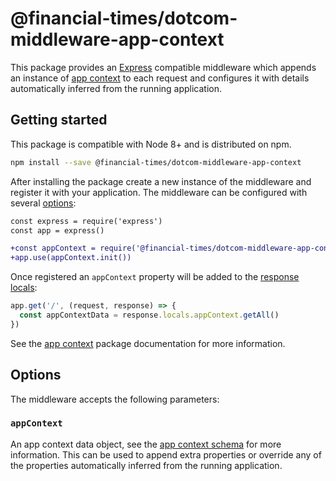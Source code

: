 # @financial-times/dotcom-middleware-app-context

This package provides an [Express] compatible middleware which appends an instance of [app context] to each request and configures it with details automatically inferred from the running application.

[Express]: https://expressjs.com/
[app context]: ../dotcom-server-app-context/README.md


## Getting started

This package is compatible with Node 8+ and is distributed on npm.

```sh
npm install --save @financial-times/dotcom-middleware-app-context
```

After installing the package create a new instance of the middleware and register it with your application. The middleware can be configured with several [options](#options):

```diff
const express = require('express')
const app = express()

+const appContext = require('@financial-times/dotcom-middleware-app-context')
+app.use(appContext.init())
```

Once registered an `appContext` property will be added to the [response locals]:

```js
app.get('/', (request, response) => {
  const appContextData = response.locals.appContext.getAll()
})
```

See the [app context] package documentation for more information.

[response locals]: https://expressjs.com/en/api.html#res.locals


## Options

The middleware accepts the following parameters:

### `appContext`

An app context data object, see the [app context schema] for more information. This can be used to append extra properties or override any of the properties automatically inferred from the running application.

[app context schema]: ../dotcom-server-app-context/schema.md
